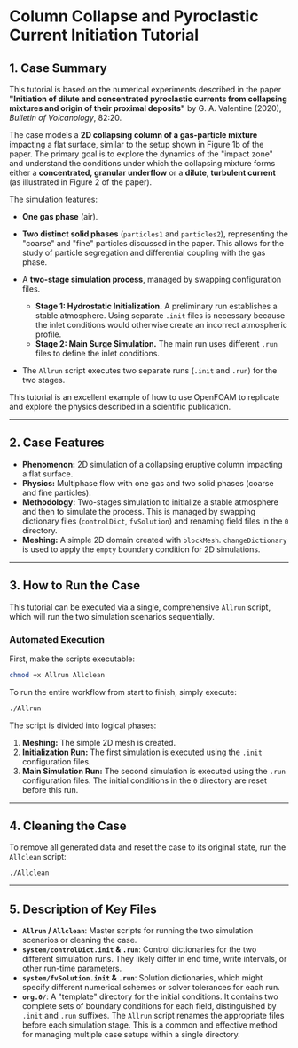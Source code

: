# Column Collapse and Pyroclastic Current Initiation Tutorial

## 1. Case Summary

This tutorial is based on the numerical experiments described in the paper **"Initiation of dilute and concentrated pyroclastic currents from collapsing mixtures and origin of their proximal deposits"** by G. A. Valentine (2020), *Bulletin of Volcanology*, 82:20.

The case models a **2D collapsing column of a gas-particle mixture** impacting a flat surface, similar to the setup shown in Figure 1b of the paper. The primary goal is to explore the dynamics of the "impact zone" and understand the conditions under which the collapsing mixture forms either a **concentrated, granular underflow** or a **dilute, turbulent current** (as illustrated in Figure 2 of the paper).

The simulation features:
-   **One gas phase** (air).
-   **Two distinct solid phases** (`particles1` and `particles2`), representing the "coarse" and "fine" particles discussed in the paper. This allows for the study of particle segregation and differential coupling with the gas phase.
-   A **two-stage simulation process**, managed by swapping configuration files.
    -   **Stage 1: Hydrostatic Initialization.** A preliminary run establishes a stable atmosphere. Using separate `.init` files is necessary because the inlet conditions would otherwise create an incorrect atmospheric profile.
    -   **Stage 2: Main Surge Simulation.** The main run uses different `.run` files to define the inlet conditions.

-    The `Allrun` script executes two separate runs (`.init` and `.run`) for the two stages.

This tutorial is an excellent example of how to use OpenFOAM to replicate and explore the physics described in a scientific publication.

---

## 2. Case Features

-   **Phenomenon:** 2D simulation of a collapsing eruptive column impacting a flat surface.
-   **Physics:** Multiphase flow with one gas and two solid phases (coarse and fine particles).
-   **Methodology:** Two-stages simulation to initialize a stable atmosphere and then to simulate the process. This is managed by swapping dictionary files (`controlDict`, `fvSolution`) and renaming field files in the `0` directory.
-   **Meshing:** A simple 2D domain created with `blockMesh`. `changeDictionary` is used to apply the `empty` boundary condition for 2D simulations.

---

## 3. How to Run the Case

This tutorial can be executed via a single, comprehensive `Allrun` script, which will run the two simulation scenarios sequentially.

### Automated Execution

First, make the scripts executable:
```bash
chmod +x Allrun Allclean
```

To run the entire workflow from start to finish, simply execute:
```bash
./Allrun
```

The script is divided into logical phases:
1.  **Meshing:** The simple 2D mesh is created.
2.  **Initialization Run:** The first simulation is executed using the `.init` configuration files.
3.  **Main Simulation Run:** The second simulation is executed using the `.run` configuration files. The initial conditions in the `0` directory are reset before this run.

---

## 4. Cleaning the Case

To remove all generated data and reset the case to its original state, run the `Allclean` script:
```bash
./Allclean
```

---

## 5. Description of Key Files

-   **`Allrun` / `Allclean`**: Master scripts for running the two simulation scenarios or cleaning the case.
-   **`system/controlDict.init` & `.run`**: Control dictionaries for the two different simulation runs. They likely differ in end time, write intervals, or other run-time parameters.
-   **`system/fvSolution.init` & `.run`**: Solution dictionaries, which might specify different numerical schemes or solver tolerances for each run.
-   **`org.0/`**: A "template" directory for the initial conditions. It contains two complete sets of boundary conditions for each field, distinguished by `.init` and `.run` suffixes. The `Allrun` script renames the appropriate files before each simulation stage. This is a common and effective method for managing multiple case setups within a single directory.
